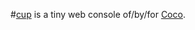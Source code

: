 #[cup](http://satyr.github.com/cup/)
is a tiny web console of/by/for [Coco](http://github.com/satyr/coco/).
